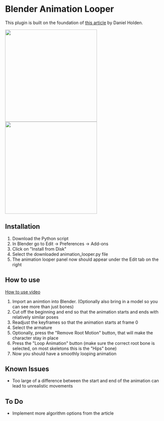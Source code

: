 # Blender Animation Looper

This plugin is built on the foundation of [this article](https://theorangeduck.com/page/creating-looping-animations-motion-capture) by Daniel Holden.

<img src="/images/RunAnimation.gif" width="300"> <img src="/images/RunAnimationLooped.gif" width="300">

## Installation

1. Download the Python script
2. In Blender go to Edit -> Preferences -> Add-ons
3. Click on "Install from Disk"
4. Select the downloaded animation_looper.py file
5. The animation looper panel now should appear under the Edit tab on the right

## How to use

[How to use video](https://youtu.be/R0j3U4BLoeQ)

1. Import an animtion into Blender. (Optionally also bring in a model so you can see more than just bones)
2. Cut off the beginning and end so that the animation starts and ends with relatively similar poses
3. Readjust the keyframes so that the animation starts at frame 0
4. Select the armature
5. Optionally, press the "Remove Root Motion" button, that will make the character stay in place
6. Press the "Loop Animation" button (make sure the correct root bone is selected, on most skeletons this is the "Hips" bone)
7. Now you should have a smoothly looping animation

## Known Issues

- Too large of a difference between the start and end of the animation can lead to unrealistic movements

## To Do

- Implement more algorithm options from the article
